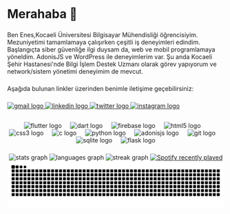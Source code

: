 
<h1 align="left">Merahaba 👋</h1>

###

<p align="left">Ben Enes,Kocaeli Üniversitesi Bilgisayar Mühendisliği öğrencisiyim. Mezuniyetimi tamamlamaya çalışırken çeşitli iş deneyimleri edindim. Başlangıçta siber güvenliğe ilgi duysam da, web ve mobil programlamaya yöneldim. AdonisJS ve WordPress ile deneyimlerim var. Şu anda Kocaeli Şehir Hastanesi'nde Bilgi İşlem Destek Uzmanı olarak görev yapıyorum ve network/sistem yönetimi deneyimim de mevcut.</p>

###

<p align="left">Aşağıda bulunan linkler üzerinden benimle iletişime geçebilirsiniz:</p>

###

<div align="left">
  <a href="mailto:enescangull@gmail.com" target="_blank">
    <img src="https://raw.githubusercontent.com/maurodesouza/profile-readme-generator/master/src/assets/icons/social/gmail/default.svg" width="52" height="40" alt="gmail logo"  />
  </a>
  <a href="https://www.linkedin.com/in/enescangull/" target="_blank">
    <img src="https://raw.githubusercontent.com/maurodesouza/profile-readme-generator/master/src/assets/icons/social/linkedin/default.svg" width="52" height="40" alt="linkedin logo"  />
  </a>
  <a href="x.com/enescangull" target="_blank">
    <img src="https://raw.githubusercontent.com/maurodesouza/profile-readme-generator/master/src/assets/icons/social/twitter/default.svg" width="52" height="40" alt="twitter logo"  />
  </a>
  <a href="instagram.com/enescangull" target="_blank">
    <img src="https://raw.githubusercontent.com/maurodesouza/profile-readme-generator/master/src/assets/icons/social/instagram/default.svg" width="52" height="40" alt="instagram logo"  />
  </a>
</div>

###

<h2 align="left"></h2>

###

<div align="center">
  <img src="https://cdn.jsdelivr.net/gh/devicons/devicon/icons/flutter/flutter-original.svg" height="40" alt="flutter logo"  />
  <img width="12" />
  <img src="https://cdn.jsdelivr.net/gh/devicons/devicon/icons/dart/dart-original.svg" height="40" alt="dart logo"  />
  <img width="12" />
  <img src="https://cdn.jsdelivr.net/gh/devicons/devicon/icons/firebase/firebase-plain.svg" height="40" alt="firebase logo"  />
  <img width="12" />
  <img src="https://cdn.jsdelivr.net/gh/devicons/devicon/icons/html5/html5-plain.svg" height="40" alt="html5 logo"  />
  <img width="12" />
  <img src="https://cdn.jsdelivr.net/gh/devicons/devicon/icons/css3/css3-plain.svg" height="40" alt="css3 logo"  />
  <img width="12" />
  <img src="https://cdn.jsdelivr.net/gh/devicons/devicon/icons/c/c-plain.svg" height="40" alt="c logo"  />
  <img width="12" />
  <img src="https://cdn.jsdelivr.net/gh/devicons/devicon/icons/python/python-plain.svg" height="40" alt="python logo"  />
  <img width="12" />
  <img src="https://cdn.jsdelivr.net/gh/devicons/devicon/icons/adonisjs/adonisjs-original.svg" height="40" alt="adonisjs logo"  />
  <img width="12" />
  <img src="https://cdn.jsdelivr.net/gh/devicons/devicon/icons/git/git-plain.svg" height="40" alt="git logo"  />
  <img width="12" />
  <img src="https://cdn.jsdelivr.net/gh/devicons/devicon/icons/sqlite/sqlite-original.svg" height="40" alt="sqlite logo"  />
  <img width="12" />
  <img src="https://skillicons.dev/icons?i=flask" height="40" alt="flask logo"  />
</div>

###

<div align="center">
  <img src="https://github-readme-stats.vercel.app/api?username=enescangull&hide_title=false&hide_rank=false&show_icons=false&include_all_commits=true&count_private=true&disable_animations=false&theme=dark&locale=en&hide_border=true&order=1" height="150" alt="stats graph"  />
  <img src="https://github-readme-stats.vercel.app/api/top-langs?username=enescangull&locale=en&hide_title=false&layout=compact&card_width=320&langs_count=5&theme=dark&hide_border=true&order=2" height="150" alt="languages graph"  />
  <img src="https://streak-stats.demolab.com?user=enescangull&locale=en&mode=daily&theme=dark&hide_border=true&border_radius=5&order=3" height="160" alt="streak graph"  />
  <a href="https://open.spotify.com/user/11143120258">
    <img src="https://spotify-recently-played-readme.vercel.app/api?user=11143120258&count=2&unique=true" alt="Spotify recently played"  />
  </a>
</div>


<img src="https://raw.githubusercontent.com/enescangull/enescangull/output/snake.svg" alt="Snake animation" />

###
